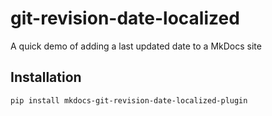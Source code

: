 # git-revision-date-localized

A quick demo of adding a last updated date to a MkDocs site

## Installation

```bash
pip install mkdocs-git-revision-date-localized-plugin
```
